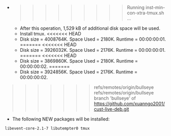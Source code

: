 * >>>>>>>>> Running inst-min-con-xtra-tmux.sh ...
  * After this operation, 1,529 kB of additional disk space will be used.
  * Install tmux.
<<<<<<< HEAD
  * Disk size = 4008764K. Space Used = 2180K. Runtime = 00:00:00:01.
=======
<<<<<<< HEAD
  * Disk size = 3926032K. Space Used = 2176K. Runtime = 00:00:00:01.
=======
<<<<<<< HEAD
  * Disk size = 3869860K. Space Used = 2180K. Runtime = 00:00:00:02.
=======
  * Disk size = 3924856K. Space Used = 2176K. Runtime = 00:00:00:02.
>>>>>>> refs/remotes/origin/bullseye
>>>>>>> refs/remotes/origin/bullseye
>>>>>>> branch 'bullseye' of https://github.com/xuanngo2001/cust-live-deb.git
  * The following NEW packages will be installed:
  ```bash
libevent-core-2.1-7 libutempter0 tmux
  ```
